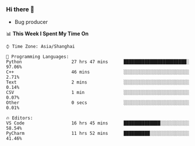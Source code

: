 ### Hi there 👋
* Bug producer
<!--START_SECTION:waka-->
📊 **This Week I Spent My Time On** 

```text
⌚︎ Time Zone: Asia/Shanghai

💬 Programming Languages: 
Python                   27 hrs 47 mins      ████████████████████████░   97.06% 
C++                      46 mins             ░░░░░░░░░░░░░░░░░░░░░░░░░   2.71% 
Text                     2 mins              ░░░░░░░░░░░░░░░░░░░░░░░░░   0.14% 
CSV                      1 min               ░░░░░░░░░░░░░░░░░░░░░░░░░   0.07% 
Other                    0 secs              ░░░░░░░░░░░░░░░░░░░░░░░░░   0.01%

🔥 Editors: 
VS Code                  16 hrs 45 mins      ██████████████░░░░░░░░░░░   58.54% 
PyCharm                  11 hrs 52 mins      ██████████░░░░░░░░░░░░░░░   41.46%

```


<!--END_SECTION:waka-->
